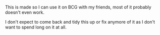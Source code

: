 This is made so I can use it on BCG with my friends, most of it probably doesn't even work.

I don't expect to come back and tidy this up or fix anymore of it as I don't want to spend long on it at all.
